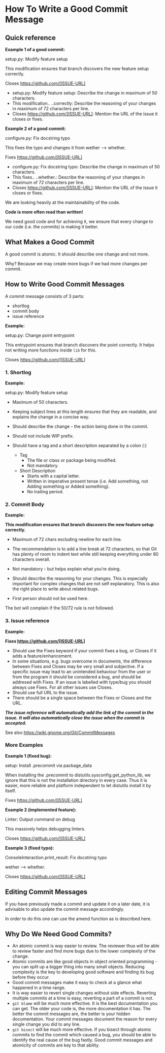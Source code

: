 # How To Write a Good Commit Message

## Quick reference

**Example 1 of a good commit:**

setup.py: Modify feature setup

This modification ensures that branch discovers
the new feature setup correctly.

Closes https://github.com/[ISSUE-URL]

* setup.py: Modify feature setup: Describe the change in
maximum of 50 characters.
* This modification.. ..correctly: Describe the reasoning of your changes
in maximum of 72 characters per line.
* Closes https://github.com/[ISSUE-URL]: Mention the URL
of the issue it closes or fixes.

**Example 2 of a good commit:**

configure.py: Fix docstring typo

This fixes the typo and changes
it from wether --> whether.

Fixes https://github.com/[ISSUE-URL]


* configure.py: Fix docstring typo: Describe the change in
maximum of 50 characters.
* This fixes.. ..whether.: Describe the reasoning of your changes
in maximum of 72 characters per line.
* Closes https://github.com/[ISSUE-URL]: Mention the URL
of the issue it closes or fixes.


We are looking heavily at the maintainability of the code.

**Code is more often read than written!**

We need good code and for achieving it, we ensure that every change to our code (i.e. the commits) is making it better.

## What Makes a Good Commit

A good commit is atomic. It should describe one change and not more.

Why? Because we may create more bugs if we had more changes per commit.

## How to Write Good Commit Messages

A commit message consists of 3 parts:

* shortlog
* commit body
* issue reference

**Example:**

setup.py: Change point entrypoint

This entrypoint ensures that branch discovers the point correctly.
It helps not writing more functions inside ``lib`` for this.

Closes https://github.com/[ISSUE-URL]

### 1. Shortlog

**Example:**

setup.py: Modify feature setup

* Maximum of 50 characters.
* Keeping subject lines at this length ensures that they are readable, and explains the change in a concise way.
* Should describe the change - the action being done in the commit.

* Should not include WIP prefix.

* Should have a tag and a short description separated by a colon (:)

    * Tag
        * The file or class or package being modified.
        * Not mandatory.
    * Short Description
        * Starts with a capital letter.
        * Written in imperative present tense (i.e. Add something, not Adding something or Added something).
        * No trailing period.

### 2. Commit Body

**Example:**

**This modification ensures that branch discovers the new feature setup correctly.**


* Maximum of 72 chars excluding newline for each line.

* The recommendation is to add a line break at 72 characters, so that Git has plenty of room to indent text while still keeping everything under 80 characters overall.

* Not mandatory - but helps explain what you’re doing.

* Should describe the reasoning for your changes. This is especially important for complex changes that are not self explanatory. This is also the right place to write about related bugs.

* First person should not be used here.

The bot will complain if the 50/72 rule is not followed.

### 3. Issue reference

**Example:**

**Fixes https://github.com/[ISSUE-URL]**

* Should use the Fixes keyword if your commit fixes a bug, or Closes if it adds a feature/enhancement.
* In some situations, e.g. bugs overcome in documents, the difference between Fixes and Closes may be very small and subjective. If a specific issue may lead to an unintended behaviour from the user or from the program it should be considered a bug, and should be addresed with Fixes. If an issue is labelled with type/bug you should always use Fixes. For all other issues use Closes.
* Should use full URL to the issue.
* There should be a single space between the Fixes or Closes and the URL.

***The issue reference will automatically add the link of the commit in the issue.***
***It will also automatically close the issue when the commit is accepted.***

See also
https://wiki.gnome.org/Git/CommitMessages

### More Examples

**Example 1 (fixed bug):**

setup: Install .precommit via package_data

When installing the .precommit to distutils.sysconfig.get_python_lib, we
ignore that this is not the installation directory in every case. Thus
it is easier, more reliable and platform independent to let distutils
install it by itself.

Fixes https://github.com/[ISSUE-URL]


**Example 2 (implemented feature):**

Linter: Output command on debug

This massively helps debugging linters.

Closes https://github.com/[ISSUE-URL]


**Example 3 (fixed typo):**

ConsoleInteraction.print_result: Fix docstring typo

wether --> whether.

Closes https://github.com/[ISSUE-URL]


## Editing Commit Messages

If you have previously made a commit and update it on a later date, it is advisable to also update the commit message accordingly.

In order to do this one can use the amend function as is described here.

## Why Do We Need Good Commits?

* An atomic commit is way easier to review. The reviewer thus will be able to review faster and find more bugs due to the lower complexity of the change.
* Atomic commits are like good objects in object oriented programming - you can split up a bigger thing into many small objects. Reducing complexity is the key to developing good software and finding its bug before they occur.
* Good commit messages make it easy to check at a glance what happened in a time range.
* It is way easier to revert single changes without side effects. Reverting multiple commits at a time is easy, reverting a part of a commit is not.
* ``git blame`` will be much more effective. It is the best documentation you can get. The older your code is, the more documentation it has. The better the commit messages are, the better is your hidden documentation. Your commit messages document the reason for every single change you did to any line.
* ``git bisect`` will be much more effective. If you bisect through atomic commits to find the commit which caused a bug, you should be able to identify the real cause of the bug fastly. Good commit messages and atomicity of commits are key to that ability.
